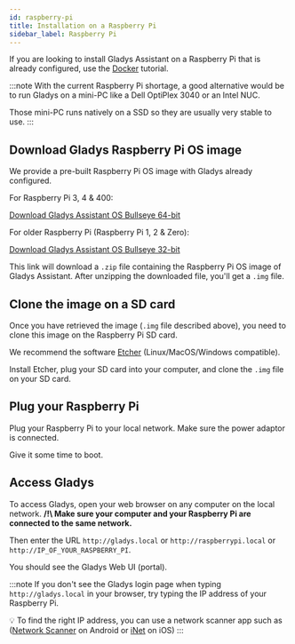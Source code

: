 ```yaml
---
id: raspberry-pi
title: Installation on a Raspberry Pi
sidebar_label: Raspberry Pi
---
```


If you are looking to install Gladys Assistant on a Raspberry Pi that is already configured, use the [Docker](/docs/installation/docker) tutorial.

:::note
With the current Raspberry Pi shortage, a good alternative would be to run Gladys on a mini-PC like a Dell OptiPlex 3040 or an Intel NUC.

Those mini-PC runs natively on a SSD so they are usually very stable to use.
:::

## Download Gladys Raspberry Pi OS image

We provide a pre-built Raspberry Pi OS image with Gladys already configured.

For Raspberry Pi 3, 4 & 400:

<a class="button button--primary margin-bottom--md" href="https://gladysassistant.com/download/latest-64" rel="nofollow" >Download Gladys Assistant OS Bullseye 64-bit</a>

For older Raspberry Pi (Raspberry Pi 1, 2 & Zero):

<a class="button button--primary margin-bottom--md" href="https://gladysassistant.com/download/latest" rel="nofollow" >Download Gladys Assistant OS Bullseye 32-bit</a>

This link will download a `.zip` file containing the Raspberry Pi OS image of Gladys Assistant. After unzipping the downloaded file, you'll get a `.img` file.

## Clone the image on a SD card

Once you have retrieved the image (`.img` file described above), you need to clone this image on the Raspberry Pi SD card.

We recommend the software [Etcher](https://www.balena.io/etcher/) (Linux/MacOS/Windows compatible).

Install Etcher, plug your SD card into your computer, and clone the `.img` file on your SD card.



## Plug your Raspberry Pi

Plug your Raspberry Pi to your local network. Make sure the power adaptor is connected.

Give it some time to boot.

## Access Gladys

To access Gladys, open your web browser on any computer on the local network. **/!\ Make sure your computer and your Raspberry Pi are connected to the same network.**

Then enter the URL `http://gladys.local` or `http://raspberrypi.local` or `http://IP_OF_YOUR_RASPBERRY_PI`.

You should see the Gladys Web UI (portal).

:::note
If you don't see the Gladys login page when typing `http://gladys.local` in your browser, try typing the IP address of your Raspberry Pi.

💡 To find the right IP address, you can use a network scanner app such as ([Network Scanner](https://play.google.com/store/apps/details?id=com.easymobile.lan.scanner&hl=fr) on Android or [iNet](https://itunes.apple.com/fr/app/inet-network-scanner/id340793353?mt=8) on iOS)
:::

